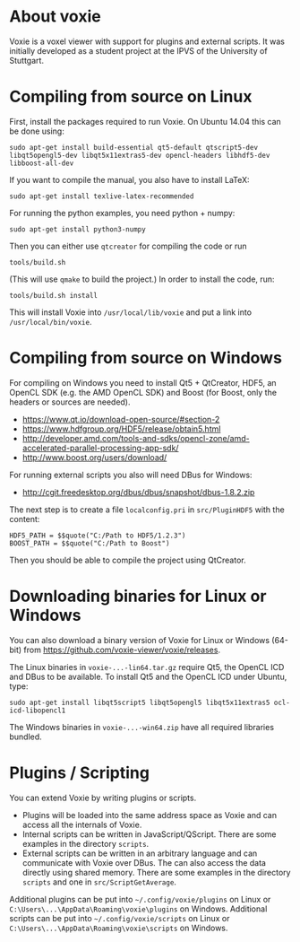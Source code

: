About voxie
===========

Voxie is a voxel viewer with support for plugins and external scripts.
It was initially developed as a student project at the IPVS of the University
of Stuttgart.


Compiling from source on Linux
==============================

First, install the packages required to run Voxie. On Ubuntu 14.04 this can be done using:

    sudo apt-get install build-essential qt5-default qtscript5-dev libqt5opengl5-dev libqt5x11extras5-dev opencl-headers libhdf5-dev libboost-all-dev

If you want to compile the manual, you also have to install LaTeX:

    sudo apt-get install texlive-latex-recommended

For running the python examples, you need python + numpy:

    sudo apt-get install python3-numpy

Then you can either use `qtcreator` for compiling the code or run

    tools/build.sh

(This will use `qmake` to build the project.)
In order to install the code, run:

    tools/build.sh install

This will install Voxie into `/usr/local/lib/voxie` and put a link
into `/usr/local/bin/voxie`.


Compiling from source on Windows
================================

For compiling on Windows you need to install Qt5 + QtCreator, HDF5, an OpenCL
SDK (e.g. the AMD OpenCL SDK) and Boost (for Boost, only the headers or sources
are needed).

* <https://www.qt.io/download-open-source/#section-2>
* <https://www.hdfgroup.org/HDF5/release/obtain5.html>
* <http://developer.amd.com/tools-and-sdks/opencl-zone/amd-accelerated-parallel-processing-app-sdk/>
* <http://www.boost.org/users/download/>

For running external scripts you also will need DBus for Windows:

* <http://cgit.freedesktop.org/dbus/dbus/snapshot/dbus-1.8.2.zip>

The next step is to create a file `localconfig.pri` in `src/PluginHDF5` with
the content:

    HDF5_PATH = $$quote("C:/Path to HDF5/1.2.3")
    BOOST_PATH = $$quote("C:/Path to Boost")

Then you should be able to compile the project using QtCreator.


Downloading binaries for Linux or Windows
=========================================

You can also download a binary version of Voxie for Linux or Windows (64-bit)
from <https://github.com/voxie-viewer/voxie/releases>.

The Linux binaries in `voxie-...-lin64.tar.gz` require Qt5, the OpenCL ICD and
DBus to be available. To install Qt5 and the OpenCL ICD under Ubuntu, type:

    sudo apt-get install libqt5script5 libqt5opengl5 libqt5x11extras5 ocl-icd-libopencl1

The Windows binaries in `voxie-...-win64.zip` have all required libraries
bundled.


Plugins / Scripting
===================

You can extend Voxie by writing plugins or scripts.

* Plugins will be loaded into the same address space as Voxie and can access
  all the internals of Voxie.
* Internal scripts can be written in JavaScript/QScript. There are some examples
  in the directory `scripts`.
* External scripts can be written in an arbitrary language and can communicate
  with Voxie over DBus. The can also access the data directly using shared
  memory. There are some examples in the directory `scripts` and one in
  `src/ScriptGetAverage`.

Additional plugins can be put into `~/.config/voxie/plugins` on Linux or
`C:\Users\...\AppData\Roaming\voxie\plugins` on Windows.
Additional scripts can be put into `~/.config/voxie/scripts` on Linux or
`C:\Users\...\AppData\Roaming\voxie\scripts` on Windows.

